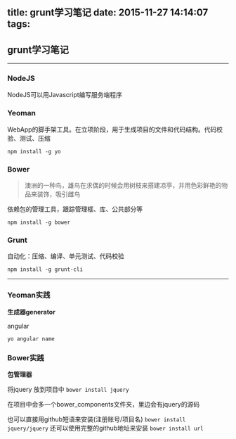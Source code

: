 title: grunt学习笔记
date: 2015-11-27 14:14:07
tags:
---
## grunt学习笔记
---
### NodeJS

NodeJS可以用Javascript编写服务端程序


### Yeoman

WebApp的脚手架工具。在立项阶段，用于生成项目的文件和代码结构。代码校验、测试、压缩

``
npm install -g yo
``

### Bower

> 澳洲的一种鸟，雄鸟在求偶的时候会用树枝来搭建凉亭，并用色彩鲜艳的物品来装饰，吸引雌鸟


依赖包的管理工具，跟踪管理框、库、公共部分等

``
npm install -g bower
``

### Grunt

自动化：压缩、编译、单元测试、代码校验

``
npm install -g grunt-cli
``

---
### Yeoman实践

**生成器generator**

angular

``
yo angular name
``


### Bower实践

**包管理器**

将jquery 放到项目中
``
bower install jquery
``

在项目中会多一个bower_components文件夹，里边会有jquery的源码


也可以直接用github短语来安装(注册账号/项目名)
``
bower install jquery/jquery
``
还可以使用完整的github地址来安装
``
bower install url
``




